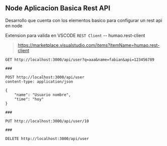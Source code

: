 ## Node Aplicacion Basica Rest API

Desarrollo que cuenta con los elementos basico para configurar un rest api en node


Extension para valida en VSCODE `REST Client`  -- humao.rest-client

> https://marketplace.visualstudio.com/items?itemName=humao.rest-client



```http
GET http://localhost:3000/api/user?q=aaa&name=fabian&api=123456789

###

POST http://localhost:3000/api/user
content-type: application/json

{
    "name": "Usuario nombre",
    "time": "hoy"
}

###

PUT http://localhost:3000/api/user/10

###

DELETE http://localhost:3000/api/user
```
